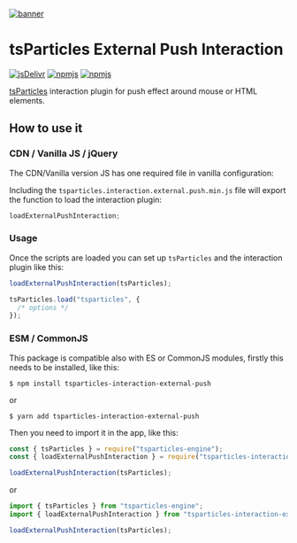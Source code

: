 [![banner](https://particles.js.org/images/banner2.png)](https://particles.js.org)

# tsParticles External Push Interaction

[![jsDelivr](https://data.jsdelivr.com/v1/package/npm/tsparticles-interaction-external-push/badge)](https://www.jsdelivr.com/package/npm/tsparticles-interaction-external-push)
[![npmjs](https://badge.fury.io/js/tsparticles-interaction-external-push.svg)](https://www.npmjs.com/package/tsparticles-interaction-external-push)
[![npmjs](https://img.shields.io/npm/dt/tsparticles-interaction-external-push)](https://www.npmjs.com/package/tsparticles-interaction-external-push)

[tsParticles](https://github.com/matteobruni/tsparticles) interaction plugin for push effect around mouse or HTML
elements.

## How to use it

### CDN / Vanilla JS / jQuery

The CDN/Vanilla version JS has one required file in vanilla configuration:

Including the `tsparticles.interaction.external.push.min.js` file will export the function to load the interaction
plugin:

```javascript
loadExternalPushInteraction;
```

### Usage

Once the scripts are loaded you can set up `tsParticles` and the interaction plugin like this:

```javascript
loadExternalPushInteraction(tsParticles);

tsParticles.load("tsparticles", {
  /* options */
});
```

### ESM / CommonJS

This package is compatible also with ES or CommonJS modules, firstly this needs to be installed, like this:

```shell
$ npm install tsparticles-interaction-external-push
```

or

```shell
$ yarn add tsparticles-interaction-external-push
```

Then you need to import it in the app, like this:

```javascript
const { tsParticles } = require("tsparticles-engine");
const { loadExternalPushInteraction } = require("tsparticles-interaction-external-push");

loadExternalPushInteraction(tsParticles);
```

or

```javascript
import { tsParticles } from "tsparticles-engine";
import { loadExternalPushInteraction } from "tsparticles-interaction-external-push";

loadExternalPushInteraction(tsParticles);
```
